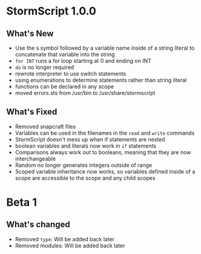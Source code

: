 # StormScript 1.0.0

## What's New
* Use the `$` symbol followed by a variable name inside of a string literal to concatenate that variable into the string
* `for INT` runs a for loop starting at 0 and ending on INT
* `do` is no longer required
* rewrote interpreter to use switch statements
* using enumerations to determine statements rather than string literal
* functions can be declared in any scope
* moved errors.sts from /usr/bin to /usr/share/stormscript

## What's Fixed
* Removed snapcraft files
* Variables can be used in the filenames in the `read` and `write` commands
* StormScript doesn't mess up when if statements are nested
* boolean variables and literals now work in `if` statements
* Comparisons always work out to booleans, meaning that they are now interchangeable
* Random no longer generates integers outside of range
* Scoped variable inheritance now works, so variables defined inside of a scope are accessible to the scope and any child scopes

# Beta 1

## What's changed
* Removed `type`: Will be added back later
* Removed modules: Will be added back later